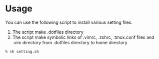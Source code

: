 # Usage

You can use the following script to install various setting files.


1. The script make .dotfiles directory 
2. The script make symbolic links of .vimrc, .zshrc, .tmux.conf files and .vim directory from .dotfiles directory to home directory


```
% sh setting.sh
```

